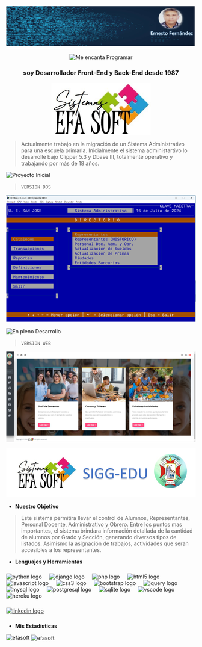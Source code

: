 <div align="center">

<img align="center" src="ernesto_desarrollador.jpg"  />


![Me encanta Programar](https://img.shields.io/badge/Programar%20-%20?label=Me%20encanta&labelColor=%23CFCC09&color=%2320A8AF)

<h3 align="center">soy Desarrollador Front-End y Back-End desde 1987</h3>
<img align="center" height="140" src="efa_soft.jpg"  />  

<p style="color:#0000FF;"></p>

</div>

> Actualmente trabajo en la migración de un Sistema Administrativo para una escuela primaria. Inicialmente el sistema administartivo lo desarrolle bajo Clipper 5.3 y Dbase III, totalmente operativo y trabajando por más de 18 años. 

![Proyecto Inicial](https://img.shields.io/badge/vigente%20desde%202006%20-%20?style=for-the-badge&label=proyecto%20inicial&labelColor=%23F86E0E&color=%230442AD)

> ` VERSION DOS `

![Sistema de Control Educativo DOS](sigg_dos.png)

![En pleno Desarrollo](https://img.shields.io/badge/%C3%BAltima%20actualizaci%C3%B3n%2021%2F07%2F2024%20-%20?style=for-the-badge&label=En%20pleno%20desarrollo&labelColor=%23706FD6&color=%23C9240E) 

> ` VERSION WEB `

![Sistema de Control Educativo Web](sigg_web.png)


![Sistema de Control Educativo](sigg_edu.png)

- **Nuestro Objetivo**

> Este sistema permitira llevar el control de Alumnos, Representantes, Personal Docente, Administrativo y Obrero. Entre los puntos mas importantes, el sistema brindara información detallada de la cantidad de alumnos por Grado y Sección, generando diversos tipos de listados. Asimismo la asignación de trabajos, actividades que seran accesibles a los representantes.


- **Lenguajes y Herramientas**

###

<div align="left">
  <img src="https://cdn.jsdelivr.net/gh/devicons/devicon/icons/python/python-original.svg" height="30" alt="python logo"  />
  <img width="12" />
  <img src="https://cdn.jsdelivr.net/gh/devicons/devicon/icons/django/django-plain.svg" height="30" alt="django logo"  />
  <img width="12" />
  <img src="https://cdn.jsdelivr.net/gh/devicons/devicon/icons/php/php-original.svg" height="30" alt="php logo"  />
  <img width="12" />
  <img src="https://cdn.jsdelivr.net/gh/devicons/devicon/icons/html5/html5-original.svg" height="30" alt="html5 logo"  />
  <img width="12" />
  <img src="https://cdn.jsdelivr.net/gh/devicons/devicon/icons/javascript/javascript-original.svg" height="30" alt="javascript logo"  />
  <img width="12" />
  <img src="https://cdn.jsdelivr.net/gh/devicons/devicon/icons/css3/css3-original.svg" height="30" alt="css3 logo"  />
  <img width="12" />
  <img src="https://cdn.jsdelivr.net/gh/devicons/devicon/icons/bootstrap/bootstrap-original.svg" height="30" alt="bootstrap logo"  />
  <img width="12" />
  <img src="https://cdn.jsdelivr.net/gh/devicons/devicon/icons/jquery/jquery-original.svg" height="30" alt="jquery logo"  />
  <img width="12" />
  <img src="https://cdn.jsdelivr.net/gh/devicons/devicon/icons/mysql/mysql-original.svg" height="30" alt="mysql logo"  />
  <img width="12" />
  <img src="https://cdn.jsdelivr.net/gh/devicons/devicon/icons/postgresql/postgresql-original.svg" height="30" alt="postgresql logo"  />
  <img width="12" />
  <img src="https://cdn.jsdelivr.net/gh/devicons/devicon/icons/sqlite/sqlite-original.svg" height="30" alt="sqlite logo"  />
  <img width="12" />
  <img src="https://cdn.jsdelivr.net/gh/devicons/devicon/icons/vscode/vscode-original.svg" height="30" alt="vscode logo"  />
  <img width="12" />
  <img src="https://cdn.jsdelivr.net/gh/devicons/devicon/icons/heroku/heroku-original.svg" height="30" alt="heroku logo"  />
</div>

###

<div align="left">
  <a href="www.linkedin.com/in/ernesto-fernandez-630b2167" target="_blank">
    <img src="https://img.shields.io/static/v1?message=LinkedIn&logo=linkedin&label=&color=0077B5&logoColor=white&labelColor=&style=for-the-badge" height="35" alt="linkedin logo"  />
  </a>
</div>


###
- **Mis Estadísticas**
<p><img align="left" src="https://github-readme-stats.vercel.app/api/top-langs?username=efasoft&show_icons=true&locale=en&layout=compact" alt="efasoft" /></p>

<p>&nbsp;<img align="center" src="https://github-readme-stats.vercel.app/api?username=efasoft&show_icons=true&locale=en" alt="efasoft" /></p>